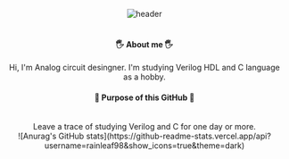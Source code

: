 
<div align="center">
  
![header](https://capsule-render.vercel.app/api?type=Soft&text=RAINLEAF&color=000000&fontColor=ffffff&fontSize=30)
 <br/>
 <br/>
 ####  🖐️ About me 🖐️
 Hi, I'm Analog circuit desingner. I'm studying Verilog HDL and C language as a hobby.
 <br/>
 ####  📌 Purpose of this GitHub 📌
 <br/>
  Leave a trace of studying Verilog and C for one day or more.
  <br/>
![Anurag's GitHub stats](https://github-readme-stats.vercel.app/api?username=rainleaf98&show_icons=true&theme=dark)
</div>
